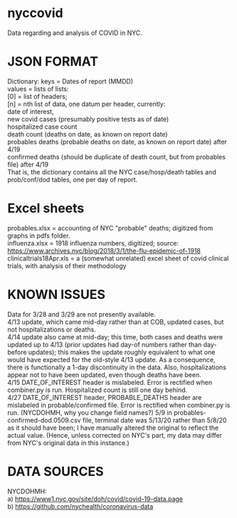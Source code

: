 # nyccovid
Data regarding and analysis of COVID in NYC.

# JSON FORMAT
Dictionary:  	keys = Dates of report (MMDD)<br>
		values = lists of lists:<br>
			[0] = list of headers; <br>
			[n] = nth list of data, one datum per header, currently:<br>
				date of interest,<br>
				new covid cases (presumably positive tests as of date)<br>
				hospitalized case count <br>
				death count (deaths on date, as known on report date)<br>
				probables deaths (probable deaths on date, as known on report date) after 4/19<br>
				confirmed deaths (should be duplicate of death count, but from probables file) after 4/19<br>
That is, the dictionary contains all the NYC case/hosp/death tables and prob/conf/dod tables, one per day of report.

# Excel sheets
probables.xlsx = accounting of NYC "probable" deaths; digitized from graphs in pdfs folder.<br>
influenza.xlsx = 1918 influenza numbers, digitized; source: https://www.archives.nyc/blog/2018/3/1/the-flu-epidemic-of-1918 <br>
clinicaltrials18Apr.xls = a (somewhat unrelated) excel sheet of covid clinical trials, with analysis of their methodology<br>


# KNOWN ISSUES
Data for 3/28 and 3/29 are not presently available. <br>
4/13 update, which came mid-day rather than at COB, updated cases, but not hospitalizations or deaths.<br>
4/14 update also came at mid-day; this time, both cases and deaths were updated up to 4/13 (prior updates had day-of numbers rather than day-before updates); this makes the update roughly equivalent to what one would have expected for the old-style 4/13 update. As a consequence, there is functionally a 1-day discontinuity in the data. Also, hospitalizations appear not to have been updated, even though deaths have been.<br>
4/15 DATE_OF_INTEREST header is mislabeled. Error is rectified when combiner.py is run. Hospitalized count is still one day behind.<br>
4/27 DATE_OF_INTEREST header, PROBABLE_DEATHS header are mislabeled in probable/confirmed file. Error is rectified when combiner.py is run. (NYCDOHMH, why you change field names?)
5/9 in probables-confirmed-dod.0509.csv file, terminal date was 5/13/20 rather than 5/8/20 as it should have been; I have manually altered the original to reflect the actual value. (Hence, unless corrected on NYC's part, my data may differ from NYC's original data in this instance.)

# DATA SOURCES
NYCDOHMH: <br>
	a) https://www1.nyc.gov/site/doh/covid/covid-19-data.page<br>
	b) https://github.com/nychealth/coronavirus-data<br>
